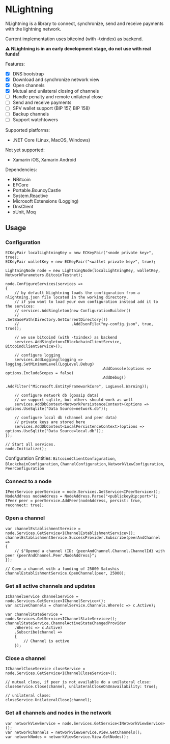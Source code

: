 # NLightning

<p>NLightning is a library to connect, synchronize, send and receive payments with the lightning network.</p>
<p>Current implementation uses bitcoind (with -txindex) as backend.</p>

__⚠ NLightning is in an early development stage, do not use with real funds!__

Features:
- [x] DNS bootstrap 
- [x] Download and synchronize network view 
- [x] Open channels
- [x] Mutual and unilateral closing of channels
- [ ] Handle penalty and remote unilateral close 
- [ ] Send and receive payments
- [ ] SPV wallet support (BIP 157, BIP 158)
- [ ] Backup channels
- [ ] Support watchtowers

Supported platforms:
- .NET Core (Linux, MacOS, Windows)

Not yet supported: 
- Xamarin iOS, Xamarin Android

Dependencies:
- NBitcoin
- EFCore
- Portable.BouncyCastle
- System.Reactive
- Microsoft Extensions (Logging)
- DnsClient
- xUnit, Moq



## Usage

### Configuration

```
ECKeyPair localLightningKey = new ECKeyPair("<node private key>", true);
ECKeyPair walletKey = new ECKeyPair("<wallet private key>", true);

LightningNode node = new LightningNode(localLightningKey, walletKey, NetworkParameters.BitcoinTestnet);

node.ConfigureServices(services =>
{
    // by default NLightning loads the configuration from a nlightning.json file located in the working directory.
    // if you want to load your own configuration instead add it to the services:
    // services.AddSingleton(new ConfigurationBuilder()
    //                       .SetBasePath(Directory.GetCurrentDirectory())
    //                       .AddJsonFile("my-config.json", true, true));
        
    // we use bitcoind (with -txindex) as backend
    services.AddSingleton<IBlockchainClientService, BitcoindClientService>();
    
    // configure logging
    services.AddLogging(logging => logging.SetMinimumLevel(LogLevel.Debug)
                                          .AddConsole(options => options.IncludeScopes = false)
                                          .AddDebug()
                                          .AddFilter("Microsoft.EntityFrameworkCore", LogLevel.Warning));
    
    // configure network db (gossip data)
    // we support sqlite, but others should work as well
    services.AddDbContext<NetworkPersistenceContext>(options => options.UseSqlite("Data Source=network.db"));
    
    // configure local db (channel and peer data) 
    // private keys are stored here
    services.AddDbContext<LocalPersistenceContext>(options => options.UseSqlite("Data Source=local.db"));
});

// Start all services.
node.Initialize();
```

Configuration Entities: `BitcoindClientConfiguration`, `BlockchainConfiguration`, `ChannelConfiguration`, `NetworkViewConfiguration`, `PeerConfiguration`

### Connect to a node

```
IPeerService peerService = node.Services.GetService<IPeerService>();
NodeAddress nodeAddress = NodeAddress.Parse("<publickey@ip:port>");
IPeer peer = peerService.AddPeer(nodeAddress, persist: true, reconnect: true);
```

### Open a channel

```
var channelEstablishmentService = node.Services.GetService<IChannelEstablishmentService>();
channelEstablishmentService.SuccessProvider.Subscribe(peerAndChannel =>
{
    // $"Opened a channel (ID: {peerAndChannel.Channel.ChannelId} with peer {peerAndChannel.Peer.NodeAddress}";  
});

// Open a channel with a funding of 25000 Satoshis
channelEstablishmentService.OpenChannel(peer, 25000);
```

### Get all active channels and updates

```
IChannelService channelService = node.Services.GetService<IChannelService>();
var activeChannels = channelService.Channels.Where(c => c.Active);
```

```
var channelStateService = node.Services.GetService<IChannelStateService>();
channelStateService.ChannelActiveStateChangedProvider
    .Where(c => c.Active)
    .Subscribe(channel =>
    {
        // Channel is active
    });
```

### Close a channel

```
IChannelCloseService closeService = node.Services.GetService<IChannelCloseService>();

// mutual close, if peer is not available do a unilateral close:
closeService.Close(channel, unilateralCloseOnUnavailability: true);

// unilateral close:
closeService.UnilateralClose(channel);
```

### Get all channels and nodes in the network

```
var networkViewService = node.Services.GetService<INetworkViewService>();
var networkChannels = networkViewService.View.GetChannels();
var networkNodes = networkViewService.View.GetNodes();
```